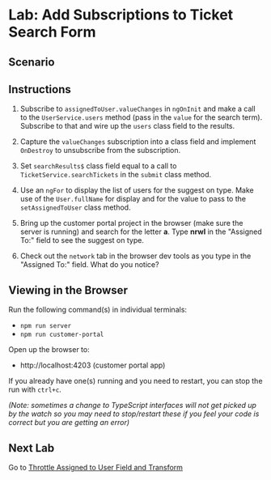 # Lab: Add Subscriptions to Ticket Search Form

## Scenario

## Instructions
1. Subscribe to `assignedToUser.valueChanges` in `ngOnInit` and make a call to the `UserService.users` method (pass in the `value` for the search term). Subscribe to that and wire up the `users` class field to the results.

1. Capture the `valueChanges` subscription into a class field and implement `OnDestroy` to unsubscribe from the subscription.

1. Set `searchResults$` class field equal to a call to `TicketService.searchTickets` in the `submit` class method.

1. Use an `ngFor` to display the list of users for the suggest on type. Make use of the `User.fullName` for display and for the value to pass to the `setAssignedToUser` class method.

1. Bring up the customer portal project in the browser (make sure the server is running) and search for the letter **a**. Type **nrwl** in the "Assigned To:" field to see the suggest on type.

1. Check out the `network` tab in the browser dev tools as you type in the "Assigned To:" field. What do you notice?

## Viewing in the Browser
Run the following command(s) in individual terminals:
- `npm run server`
- `npm run customer-portal`

Open up the browser to:
- http://localhost:4203 (customer portal app)

If you already have one(s) running and you need to restart, you can stop the run with `ctrl+c`.

*(Note: sometimes a change to TypeScript interfaces will not get picked up by the watch so you may need to stop/restart these if you feel your code is correct but you are getting an error)*

## Next Lab
Go to [Throttle Assigned to User Field and Transform](lab-2.md)